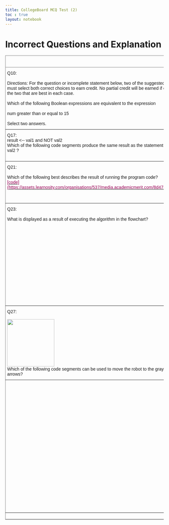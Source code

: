 ```yaml
---
title: CollegeBoard MCQ Test (2)
toc : true
layout: notebook
---
```


# Incorrect Questions and Explanation

<style type="text/css">
.tg  {border-collapse:collapse;border-spacing:0;}
.tg td{border-color:black;border-style:solid;border-width:1px;font-family:Arial, sans-serif;font-size:14px;
  overflow:hidden;padding:10px 5px;word-break:normal;}
.tg th{border-color:black;border-style:solid;border-width:1px;font-family:Arial, sans-serif;font-size:14px;
  font-weight:normal;overflow:hidden;padding:10px 5px;word-break:normal;}
.tg .tg-0pky{border-color:inherit;text-align:left;vertical-align:top}
</style>
<table class="tg">
<thead>
  <tr>
    <th class="tg-0pky"></th>
    <th class="tg-0pky">My Answer</th>
    <th class="tg-0pky">Correct Answer</th>
    <th class="tg-0pky">Explanation</th>
  </tr>
</thead>
<tbody>
  <tr>
    <td class="tg-0pky">Q10:<br><br>Directions: For the question or incomplete statement below, two of the suggested answers are correct. For this question, you must select both correct choices to earn credit. No partial credit will be earned if only one correct choice is selected. Select the two that are best in each case.<br><br>Which of the following Boolean expressions are equivalent to the expression <br><br>num greater than or equal to 15<br> <br>Select two answers.</td>
    <td class="tg-0pky">B. (num greater than 15) or (num equals 15)</td>
    <td class="tg-0pky">B &amp; <br><br>C. Not (num less than 15)</td>
    <td class="tg-0pky">forgot to select 2 options</td>
  </tr>
  <tr>
    <td class="tg-0pky">Q17:<br>result &lt;-- val1 and NOT val2<br>Which of the following code segments produce the same result as the statement above for all possible values of val1 and val2 ?</td>
    <td class="tg-0pky">A &amp; B</td>
    <td class="tg-0pky">A &amp; D</td>
    <td class="tg-0pky">B doesn't reqire val1 AND val2 to be true, only OR</td>
  </tr>
  <tr>
    <td class="tg-0pky">Q21:<br><br>Which of the following best describes the result of running the program code?<br><a href="https://assets.learnosity.com/organisations/537/media.academicmerit.com/8d478ef4bff02483ceca019c6706680f/original.png"><span style="color:#905">[code](https://assets.learnosity.com/organisations/537/media.academicmerit.com/8d478ef4bff02483ceca019c6706680f/original.png)</span></a></td>
    <td class="tg-0pky">The number 10 is displayed.</td>
    <td class="tg-0pky">Nothing is displayed; the program results in an infinite loop.</td>
    <td class="tg-0pky">i is set to be 1 so everytime it looks, i becomes 1 and never reaches 4. </td>
  </tr>
  <tr>
    <td class="tg-0pky">Q23:<br><br>What is displayed as a result of executing the algorithm in the flowchart?</td>
    <td class="tg-0pky"> 1 2 3 4 </td>
    <td class="tg-0pky">5</td>
    <td class="tg-0pky"> The initial value of count is 1, which is less than 5. The variable count is incremented to 2, then 3, then 4, then 5. At this point the condition count &lt; 5 is false, and the algorithm displays the value 5.</td>
  </tr>
  <tr>
    <td class="tg-0pky">Q27:<br><br><img src="https://assets.learnosity.com/organisations/537/VR113799.g12.png" width="150" height="150"><br>Which of the following code segments can be used to move the robot to the gray square along the path indicated by the arrows?<br></td>
    <td class="tg-0pky"><br><img src="https://assets.learnosity.com/organisations/537/VR113799.g20.png" width="125" height="150"></td>
    <td class="tg-0pky"><img src="https://assets.learnosity.com/organisations/537/VR113799.g18.png" width="125" height="150"></td>
    <td class="tg-0pky">For the robot to end up on the gray square with the INTENDED PATH the second code segement must be implemented</td>
  </tr>
  <tr>
    <td class="tg-0pky"></td>
    <td class="tg-0pky">C &amp; A</td>
    <td class="tg-0pky">C &amp; B <br><br>B: <br>x  ←<br>  4<br><br>y  ←<br>  1<br><br>r  ←<br>  0<br><br>REPEAT 3 TIMES<br><br>{<br><br>r  ←<br>  r + 1<br><br>y  ←<br>  y + 1<br><br>drawCircle(x, y, r)<br><br>}<br></td>
    <td class="tg-0pky"></td>
  </tr>
  <tr>
    <td class="tg-0pky"></td>
    <td class="tg-0pky"></td>
    <td class="tg-0pky"></td>
    <td class="tg-0pky"></td>
  </tr>
</tbody>
</table>